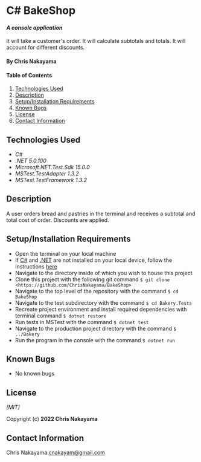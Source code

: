 # C# BakeShop

#### _A console application_ 
It will take a customer's order. 
It will calculate subtotals and totals. 
It will account for different discounts.

#### By **Chris Nakayama**

#### Table of Contents

1. [Technologies Used](#technologies)
2. [Description](#description)
3. [Setup/Installation Requirements](#setup)
4. [Known Bugs](#bugs)
5. [License](#license)
6. [Contact Information](#contact)

## Technologies Used <a id="technologies"></a>

* _C#_
* _.NET 5.0.100_
* _Microsoft.NET.Test.Sdk 15.0.0_
* _MSTest.TestAdapter 1.3.2_
* _MSTest.TestFramework 1.3.2_

## Description <a id="description"></a>

A user orders bread and pastries in the terminal and receives a subtotal and total cost of order. Discounts are applied.

## Setup/Installation Requirements <a id="setup"></a>

* Open the terminal on your local machine
* If [C#](https://docs.microsoft.com/en-us/dotnet/csharp/) and [.NET](https://docs.microsoft.com/en-us/dotnet/) are not installed on your local device, follow the instructions [here](https://www.learnhowtoprogram.com/c-and-net-part-time-c-and-react-track/getting-started-with-c/installing-c-and-net)
* Navigate to the directory inside of which you wish to house this project
* Clone this project with the following git command `$ git clone <https://github.com/ChrisNakayama/BakeShop>`
* Navigate to the top level of the repository with the command `$ cd BakeShop`
* Navigate to the test subdirectory with the command `$ cd Bakery.Tests`
* Recreate project environment and install required dependencies with terminal command `$ dotnet restore`
* Run tests in MSTest with the command `$ dotnet test`
* Navigate to the production project directory with the command `$ ../Bakery`
* Run the program in the console with the command `$ dotnet run`

## Known Bugs <a id="bugs"></a>

* No known bugs

## License <a id="license"></a>
*[MIT]*

Copyright (c) **2022 Chris Nakayama**

## Contact Information <a id="contact"></a>
Chris Nakayama:cnakayam@gmail.com 
